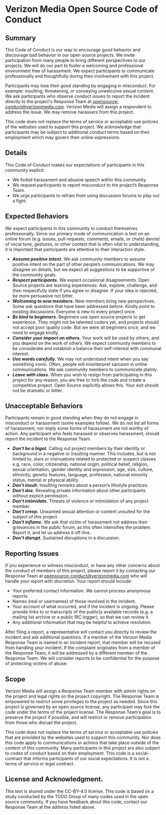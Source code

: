 # Verizon Media Open Source Code of Conduct
## Summary
This Code of Conduct is our way to encourage good behavior and discourage bad behavior in our open source projects. We invite participation from many people to bring different perspectives to our projects. We will do our part to foster a welcoming and professional environment free of harassment. We expect participants to communicate professionally and thoughtfully during their involvement with this project.

Participants may lose their good standing by engaging in misconduct. For example: insulting, threatening, or conveying unwelcome sexual content. We ask participants who observe conduct issues to report the incident directly to the project's Response Team at opensource-conduct@verizonmedia.com. Verizon Media will assign a respondent to address the issue. We may remove harassers from this project.

This code does not replace the terms of service or acceptable use policies of the websites used to support this project. We acknowledge that participants may be subject to additional conduct terms based on their employment which may govern their online expressions.

## Details
This Code of Conduct makes our expectations of participants in this community explicit.

* We forbid harassment and abusive speech within this community.  
* We request participants to report misconduct to the project’s Response Team.
* We urge participants to refrain from using discussion forums to play out a fight.

## Expected Behaviors
We expect participants in this community to conduct themselves professionally. Since our primary mode of communication is text on an online forum (e.g. issues, pull requests, comments, emails, or chats) devoid of vocal tone, gestures, or other context that is often vital to understanding, it is important that participants are attentive to their interaction style.

* ___Assume positive intent.___ We ask community members to assume positive intent on the part of other people’s communications. We may disagree on details, but we expect all suggestions to be supportive of the community goals.
* ___Respect participants.___ We expect occasional disagreements. Open Source projects are learning experiences. Ask, explore, challenge, and then respectfully state if you agree or disagree. If your idea is rejected, be more persuasive not bitter.
* ___Welcoming to new members.___ New members bring new perspectives. Some ask questions that have been addressed before. Kindly point to existing discussions. Everyone is new to every project once.
* ___Be kind to beginners.___ Beginners use open source projects to get experience. They might not be talented coders yet, and projects should not accept poor quality code. But we were all beginners once, and we need to engage kindly.
* ___Consider your impact on others.___ Your work will be used by others, and you depend on the work of others. We expect community members to be considerate and establish a balance their self-interest with communal interest.
* ___Use words carefully.___ We may not understand intent when you say something ironic. Often, people will misinterpret sarcasm in online communications. We ask community members to communicate plainly.
* ___Leave with class.___ When you wish to resign from participating in this project for any reason, you are free to fork the code and create a competitive project. Open Source explicitly allows this. Your exit should not be dramatic or bitter.

## Unacceptable Behaviors
   Participants remain in good standing when they do not engage in misconduct or harassment (some examples follow). We do not list all forms of harassment, nor imply some forms of harassment are not worthy of action. Any participant who feels harassed or observes harassment, should report the incident to the Response Team.

* ___Don't be a bigot.___ Calling out project members by their identity or background in a negative or insulting manner. This includes, but is not limited to, slurs or insinuations related to protected or suspect classes e.g. race, color, citizenship, national origin, political belief, religion, sexual orientation, gender identity and expression, age, size, culture, ethnicity, genetic features, language, profession, national minority status, mental or physical ability.
* ___Don't insult.___ Insulting remarks about a person’s lifestyle practices.
* ___Don't dox.___ Revealing private information about other participants without explicit permission.
* ___Don't intimidate.___ Threats of violence or intimidation of any project member.
* ___Don't creep.___ Unwanted sexual attention or content unsuited for the subject of this project.
* ___Don't inflame.___ We ask that victim of harassment not address their grievances in the public forum, as this often intensifies the problem. Report it, and let us address it off-line.
 * ___Don't disrupt.___ Sustained disruptions in a discussion.

## Reporting Issues
If you experience or witness misconduct, or have any other concerns about the conduct of members of this project, please report it by contacting our Response Team at opensource-conduct@verizonmedia.com who will handle your report with discretion. Your report should include:

* Your preferred contact information. We cannot process anonymous reports.
* Names (real or usernames) of those involved in the incident.
* Your account of what occurred, and if the incident is ongoing. Please provide links to or transcripts of the publicly available records (e.g. a mailing list archive or a public IRC logger), so that we can review it.
* Any additional information that may be helpful to achieve resolution.

After filing a report, a representative will contact you directly to review the incident and ask additional questions. If a member of the Verizon Media Response Team is named in an incident report, that member will be recused from handling your incident. If the complaint originates from a member of the Response Team, it will be addressed by a different member of the Response Team. We will consider reports to be confidential for the purpose of protecting victims of abuse.

## Scope
Verizon Media will assign a Response Team member with admin rights on the project and legal rights on the project copyright. The Response Team is empowered to restrict some privileges to the project as needed. Since this project is governed by an open source license, any participant may fork the code under the terms of the project license. The Response Team’s goal is to preserve the project if possible, and will restrict or remove participation from those who disrupt the project.

This code does not replace the terms of service or acceptable use policies that are provided by the websites used to support this community. Nor does this code apply to communications or actions that take place outside of the context of this community. Many participants in this project are also subject to codes of conduct based on their employment. This code is a social-contract that informs participants of our social expectations. It is not a terms of service or legal contract.

## License and Acknowledgment.
This text is shared under the CC-BY-4.0 license. This code is based on a study conducted by the TODO Group of many codes used in the open source community. If you have feedback about this code, contact our Response Team at the address listed above.
